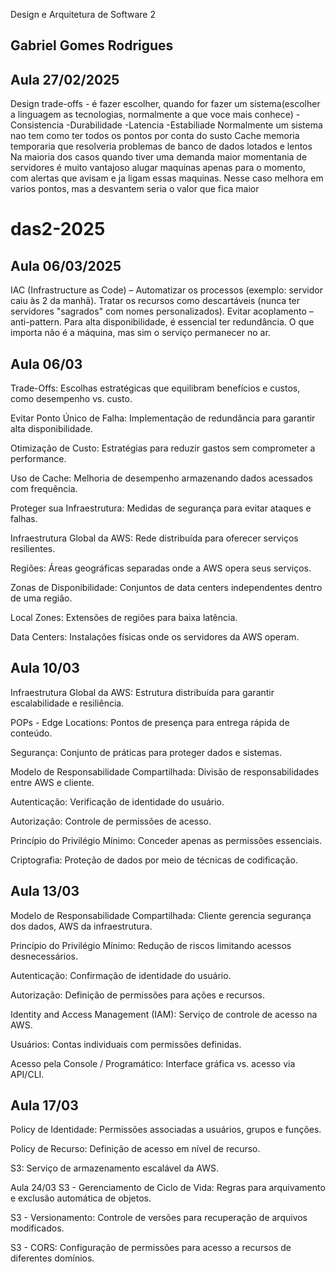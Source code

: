 Design e Arquitetura de Software 2

## Gabriel Gomes Rodrigues

## Aula 27/02/2025

Design trade-offs - é fazer escolher, quando for fazer um sistema(escolher a linguagem as tecnologias, normalmente a que voce mais conhece)
-Consistencia
-Durabilidade
-Latencia
-Estabiliade
Normalmente um sistema nao tem como ter todos os pontos por conta do susto
Cache memoria temporaria que resolveria problemas de banco de dados lotados e lentos
Na maioria dos casos quando tiver uma demanda maior momentania de servidores é muito vantajoso alugar maquinas apenas para o momento, com alertas que avisam e ja ligam essas maquinas. Nesse caso melhora em varios pontos, mas a desvantem seria o valor que fica maior

# das2-2025

## Aula 06/03/2025

IAC (Infrastructure as Code) – Automatizar os processos (exemplo: servidor caiu às 2 da manhã).
Tratar os recursos como descartáveis (nunca ter servidores "sagrados" com nomes personalizados).
Evitar acoplamento – anti-pattern.
Para alta disponibilidade, é essencial ter redundância.
O que importa não é a máquina, mas sim o serviço permanecer no ar.

## Aula 06/03

Trade-Offs: Escolhas estratégicas que equilibram benefícios e custos, como desempenho vs. custo.

Evitar Ponto Único de Falha: Implementação de redundância para garantir alta disponibilidade.

Otimização de Custo: Estratégias para reduzir gastos sem comprometer a performance.

Uso de Cache: Melhoria de desempenho armazenando dados acessados com frequência.

Proteger sua Infraestrutura: Medidas de segurança para evitar ataques e falhas.

Infraestrutura Global da AWS: Rede distribuída para oferecer serviços resilientes.

Regiões: Áreas geográficas separadas onde a AWS opera seus serviços.

Zonas de Disponibilidade: Conjuntos de data centers independentes dentro de uma região.

Local Zones: Extensões de regiões para baixa latência.

Data Centers: Instalações físicas onde os servidores da AWS operam.

## Aula 10/03

Infraestrutura Global da AWS: Estrutura distribuída para garantir escalabilidade e resiliência.

POPs - Edge Locations: Pontos de presença para entrega rápida de conteúdo.

Segurança: Conjunto de práticas para proteger dados e sistemas.

Modelo de Responsabilidade Compartilhada: Divisão de responsabilidades entre AWS e cliente.

Autenticação: Verificação de identidade do usuário.

Autorização: Controle de permissões de acesso.

Princípio do Privilégio Mínimo: Conceder apenas as permissões essenciais.

Criptografia: Proteção de dados por meio de técnicas de codificação.

## Aula 13/03

Modelo de Responsabilidade Compartilhada: Cliente gerencia segurança dos dados, AWS da infraestrutura.

Princípio do Privilégio Mínimo: Redução de riscos limitando acessos desnecessários.

Autenticação: Confirmação de identidade do usuário.

Autorização: Definição de permissões para ações e recursos.

Identity and Access Management (IAM): Serviço de controle de acesso na AWS.

Usuários: Contas individuais com permissões definidas.

Acesso pela Console / Programático: Interface gráfica vs. acesso via API/CLI.

## Aula 17/03

Policy de Identidade: Permissões associadas a usuários, grupos e funções.

Policy de Recurso: Definição de acesso em nível de recurso.

S3: Serviço de armazenamento escalável da AWS.

Aula 24/03
S3 - Gerenciamento de Ciclo de Vida: Regras para arquivamento e exclusão automática de objetos.

S3 - Versionamento: Controle de versões para recuperação de arquivos modificados.

S3 - CORS: Configuração de permissões para acesso a recursos de diferentes domínios.
